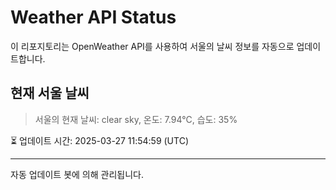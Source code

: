 
# Weather API Status

이 리포지토리는 OpenWeather API를 사용하여 서울의 날씨 정보를 자동으로 업데이트합니다.

## 현재 서울 날씨
> 서울의 현재 날씨: clear sky, 온도: 7.94°C, 습도: 35%

⏳ 업데이트 시간: 2025-03-27 11:54:59 (UTC)

---
자동 업데이트 봇에 의해 관리됩니다.
